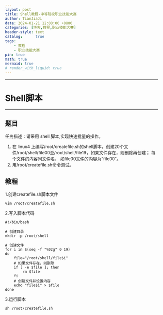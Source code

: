 ```yaml
---
layout: post
title: Shell教程-中等院校职业技能大赛
author: TianJiaJi
date: 2024-01-21 12:00:00 +0800
categories: [博客,教程,职业技能大赛]
header-style: text
catalog:      true
tags:
    - 教程
    - 职业技能大赛
pin: true
math: true
mermaid: true
# render_with_liquid: true
---
```


***
# Shell脚本
***
## 题目

任务描述：请采用 shell 脚本,实现快速批量的操作。

1.  在 linux4 上编写/root/createfile.sh的shell脚本，创建20个文件/root/shell/file00至/root/shell/file19，如果文件存在，则删除再创建； 每个文件的内容同文件名， 如file00文件的内容为“file00”。
2. 用/root/createfile.sh命令测试。

## 教程

1.创建createfile.sh脚本文件
```shell
vim /root/createfile.sh
```

2.写入脚本代码
```shell
#!/bin/bash

# 创建目录
mkdir -p /root/shell

# 创建文件
for i in $(seq -f "%02g" 0 19)
do
    file="/root/shell/file$i"
    # 如果文件存在，则删除
    if [ -e $file ]; then
        rm $file
    fi
    # 创建文件并设置内容
    echo "file$i" > $file
done
```

3.运行脚本
```shell
sh /root/createfile.sh
```